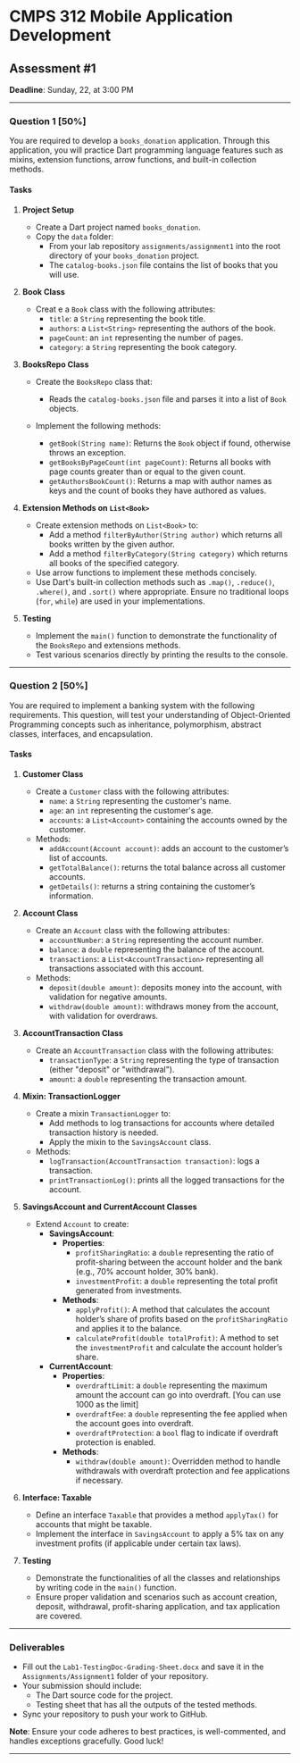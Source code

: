 # CMPS 312 Mobile Application Development

## Assessment #1

**Deadline**: Sunday, 22, at 3:00 PM

---

### Question 1 [50%]

You are required to develop a `books_donation` application. Through this application, you will practice Dart programming language features such as mixins, extension functions, arrow functions, and built-in collection methods.

#### Tasks

1. **Project Setup**

   - Create a Dart project named `books_donation`.
   - Copy the `data` folder:
     - From your lab repository `assignments/assignment1` into the root directory of your `books_donation` project.
     - The `catalog-books.json` file contains the list of books that you will use.
2. **Book Class**

   - Creat  e a `Book` class with the following attributes:
     - `title`: a `String` representing the book title.
     - `authors`: a `List<String>` representing the authors of the book.
     - `pageCount`: an `int` representing the number of pages.
     - `category`: a `String` representing the book category.
3. **BooksRepo Class**

   - Create the `BooksRepo` class that:

     - Reads the `catalog-books.json` file and parses it into a list of `Book` objects.
   - Implement the following methods:

     - `getBook(String name)`: Returns the `Book` object if found, otherwise throws an exception.
     - `getBooksByPageCount(int pageCount)`: Returns all books with page counts greater than or equal to the given count.
     - `getAuthorsBookCount()`: Returns a map with author names as keys and the count of books they have authored as values.
4. **Extension Methods on `List<Book>`**

   - Create extension methods on `List<Book>` to:
     - Add a method `filterByAuthor(String author)` which returns all books written by the given author.
     - Add a method `filterByCategory(String category)` which returns all books of the specified category.
   - Use arrow functions to implement these methods concisely.
   - Use Dart's built-in collection methods such as `.map()`, `.reduce()`, `.where()`, and `.sort()` where appropriate. Ensure no traditional loops (`for`, `while`) are used in your implementations.
5. **Testing**

   - Implement the `main()` function to demonstrate the functionality of the `BooksRepo` and extensions methods.
   - Test various scenarios directly by printing the results to the console.

---

### Question 2 [50%]

You are required to implement a banking system with the following requirements. This question, will test your understanding of Object-Oriented Programming concepts such as inheritance, polymorphism, abstract classes, interfaces, and encapsulation.

#### Tasks

1. **Customer Class**

   - Create a `Customer` class with the following attributes:
     - `name`: a `String` representing the customer's name.
     - `age`: an `int` representing the customer's age.
     - `accounts`: a `List<Account>` containing the accounts owned by the customer.
   - Methods:
     - `addAccount(Account account)`: adds an account to the customer’s list of accounts.
     - `getTotalBalance()`: returns the total balance across all customer accounts.
     - `getDetails()`: returns a string containing the customer’s information.
2. **Account Class**

   - Create an `Account` class with the following attributes:
     - `accountNumber`: a `String` representing the account number.
     - `balance`: a `double` representing the balance of the account.
     - `transactions`: a `List<AccountTransaction>` representing all transactions associated with this account.
   - Methods:
     - `deposit(double amount)`: deposits money into the account, with validation for negative amounts.
     - `withdraw(double amount)`: withdraws money from the account, with validation for overdraws.
3. **AccountTransaction Class**

   - Create an `AccountTransaction` class with the following attributes:
     - `transactionType`: a `String` representing the type of transaction (either "deposit" or "withdrawal").
     - `amount`: a `double` representing the transaction amount.
4. **Mixin: TransactionLogger**

   - Create a mixin `TransactionLogger` to:
     - Add methods to log transactions for accounts where detailed transaction history is needed.
     - Apply the mixin to the `SavingsAccount` class.
   - Methods:
     - `logTransaction(AccountTransaction transaction)`: logs a transaction.
     - `printTransactionLog()`: prints all the logged transactions for the account.
5. **SavingsAccount and CurrentAccount Classes**

   - Extend `Account` to create:
     - **SavingsAccount**:
       - **Properties**:
         - `profitSharingRatio`: a `double` representing the ratio of profit-sharing between the account holder and the bank (e.g., 70% account holder, 30% bank).
         - `investmentProfit`: a `double` representing the total profit generated from investments.
       - **Methods**:
         - `applyProfit()`: A method that calculates the account holder’s share of profits based on the `profitSharingRatio` and applies it to the balance.
         - `calculateProfit(double totalProfit)`: A method to set the `investmentProfit` and calculate the account holder’s share.
     - **CurrentAccount**:
       - **Properties**:
         - `overdraftLimit`: a `double` representing the maximum amount the account can go into overdraft. [You can use 1000 as the limit]
         - `overdraftFee`: a `double` representing the fee applied when the account goes into overdraft.
         - `overdraftProtection`: a `bool` flag to indicate if overdraft protection is enabled.
       - **Methods**:
         - `withdraw(double amount)`: Overridden method to handle withdrawals with overdraft protection and fee applications if necessary.
6. **Interface: Taxable**

   - Define an interface `Taxable` that provides a method `applyTax()` for accounts that might be taxable.
   - Implement the interface in `SavingsAccount` to apply a 5% tax on any investment profits (if applicable under certain tax laws).
7. **Testing**

   - Demonstrate the functionalities of all the classes and relationships by writing code in the `main()` function.
   - Ensure proper validation and scenarios such as account creation, deposit, withdrawal, profit-sharing application, and tax application are covered.

---

### Deliverables

- Fill out the `Lab1-TestingDoc-Grading-Sheet.docx` and save it in the `Assignments/Assignment1` folder of your repository.
- Your submission should include:
  - The Dart source code for the project. 
  - Testing sheet that has all the outputs of the tested methods.
- Sync your repository to push your work to GitHub.

**Note**: Ensure your code adheres to best practices, is well-commented, and handles exceptions gracefully. Good luck!

---

